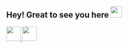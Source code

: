## Hey! Great to see you here <img src="https://user-images.githubusercontent.com/64153988/206999317-888120f8-6ba1-4c19-ba35-08e87feb530a.gif" width="30"> 

<p align="left"> 

<a href="https://www.linkedin.com/in/praduman-prajapati " target="_blank" rel="noreferrer"><img src="https://user-images.githubusercontent.com/64153988/206997776-b59bf0bc-7414-4734-9dce-960b7e020bcd.png" width="38" height="38" />  </a>
<a href="https://twitter.com/CndTwtprad" target="_blank" rel="noreferrer"><img src="https://user-images.githubusercontent.com/64153988/206997987-8e2d6f80-dfc1-4917-a27b-47595e676c0f.png" width="38" height="38" /> </a>
</p>
